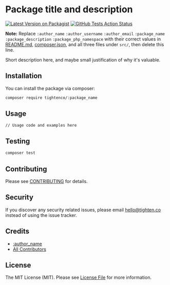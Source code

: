 # Package title and description

[![Latest Version on Packagist](https://img.shields.io/packagist/v/tightenco/:package_name.svg?style=flat-square)](https://packagist.org/packages/tightenco/:package_name)
[![GitHub Tests Action Status](https://img.shields.io/github/workflow/status/tighten/:package_name/run-tests?label=tests)](https://github.com/tighten/:package_name/actions?query=workflow%3Arun-tests+branch%3Amaster)

**Note:** Replace ```:author_name``` ```:author_username``` ```:author_email``` ```:package_name``` ```:package_description``` ```:package_php_namespace``` with their correct values in [README.md](README.md), [composer.json](composer.json), and all three files under `src/`, then delete this line.

Short description here, and maybe small justification of why it's valuable.

## Installation

You can install the package via composer:

```bash
composer require tightenco/:package_name
```

## Usage

```
// Usage code and examples here
```

## Testing

```bash
composer test
```

## Contributing

Please see [CONTRIBUTING](CONTRIBUTING.md) for details.

## Security

If you discover any security related issues, please email hello@tighten.co instead of using the issue tracker.

## Credits

- [:author_name](https://github.com/:author_username)
- [All Contributors](../../contributors)

## License

The MIT License (MIT). Please see [License File](LICENSE.md) for more information.
